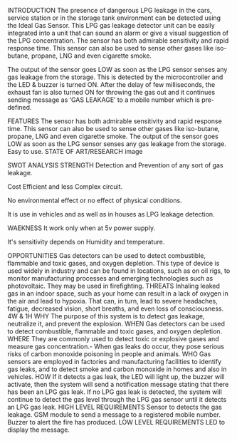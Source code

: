 INTRODUCTION
The presence of dangerous LPG leakage in the cars, service station or in the storage tank environment can be detected using the Ideal Gas Sensor. This LPG gas leakage detector unit can be easily integrated into a unit that can sound an alarm or give a visual suggestion of the LPG concentration. The sensor has both admirable sensitivity and rapid response time. This sensor can also be used to sense other gases like iso-butane, propane, LNG and even cigarette smoke.

The output of the sensor goes LOW as soon as the LPG sensor senses any gas leakage from the storage. This is detected by the microcontroller and the LED & buzzer is turned ON. After the delay of few milliseconds, the exhaust fan is also turned ON for throwing the gas out and it continues sending message as ‘GAS LEAKAGE’ to a mobile number which is pre-defined.

FEATURES
The sensor has both admirable sensitivity and rapid response time.
This sensor can also be used to sense other gases like iso-butane, propane, LNG and even cigarette smoke.
The output of the sensor goes LOW as soon as the LPG sensor senses any gas leakage from the storage.
Easy to use.
STATE OF ART/RESEARCH
image

SWOT ANALYSIS
STRENGTH
Detection and Prevention of any sort of gas leakage.

Cost Efficient and less Complex circuit.

No environmental effect or no effect of physical conditions.

It is use in vehicles and as well as in houses as LPG leakage detection.

WAEKNESS
It work only when at 5v power supply.

It's sensitivity depends on Humidity and temperature.

OPPORTUNITIES
Gas detectors can be used to detect combustible, flammable and toxic gases, and oxygen depletion.
This type of device is used widely in industry and can be found in locations, such as on oil rigs, to monitor manufacturing processes and emerging technologies such as
photovoltaic.
They may be used in firefighting.
THREATS
Inhaling leaked gas in an indoor space, such as your home can result in a lack of oxygen in the air and lead to hypoxia.
That can, in turn, lead to severe headaches, fatigue, decreased vision, short breaths, and even loss of consciousness.
4W & 1H
WHY
The purpose of this system is to detect gas leakage, neutralize it, and prevent the explosion.
WHEN
Gas detectors can be used to detect combustible, flammable and toxic gases, and oxygen depletion.
WHERE
They are commonly used to detect toxic or explosive gases and measure gas concentration.- When gas leaks do occur, they pose serious risks of carbon monoxide poisoning in people and animals.
WHO
Gas sensors are employed in factories and manufacturing facilities to identify gas leaks, and to detect smoke and carbon monoxide in homes and also in vehicles.
HOW
If it detects a gas leak, the LED will light up, the buzzer will activate, then the system will send a notification message stating that there has been an LPG gas leak. If no LPG gas leak is detected, the system will continue to detect the gas level through the LPG gas sensor until it detects an LPG gas leak.
HIGH LEVEL REQUIREMENTS
Sensor to detects the gas leakage.
GSM module to send a message to a registered mobile number.
Buzzer to alert the fire has produced.
LOW LEVEL REQUIREMENTS
LED to display the message.
